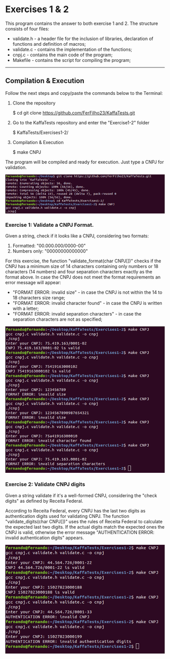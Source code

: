 # Exercises 1 & 2

This program contains the answer to both exercise 1 and 2. The structure consists of four files:
* validate.h - a header file  for the inclusion of libraries, declaration of functions and definition of macros;
* validate.c - contains the implementation of the functions;
* cnpj.c -  contains the main code of the program;
* Makefile - contains the script for compiling the program;
----------------------------------------------------------------------------------------------------------------------
## Compilation & Execution

Follow the next steps and copy/paste the commands below to the Terminal:

1.  Clone the repository
      
      $  cd git clone https://github.com/FerFilho23/KaffaTests.git
   
2.  Go to the KaffaTests repository and enter the "Exercise1-2" folder
      
      $ KaffaTests/Exercises1-2/

3.  Compilation & Execution

      $ make CNPJ
      
The program will be compiled and ready for execution. Just type a CNPJ for validation.

![Compile&Execute](https://github.com/FerFilho23/KaffaTests/blob/main/Exercises1-2/img/Compile%26Execute.png)
      
### Exercise 1: Validate a CNPJ Format.

Given a string, check if it looks like a CNPJ, considering two formats:

1. Formatted: "00.000.000/0000-00"
2. Numbers only: "00000000000000"

For this exercise, the function "validate_format(char CNPJ[])" checks if the CNPJ has a minimum size of 14 characters containing only numbers or 18 characters (14 numbers) and four separation characters exactly as the format above. In case the CNPJ does not meet the format requirements an error message will appear:

* "FORMAT ERROR: invalid size" - in case the CNPJ is not within the 14 to 18 characters size range;
* "FORMAT ERROR: invalid character found" - in case the CNPJ is written with a letter;
* "FORMAT ERROR: invalid separation characters" - in case the separation characters are not as specified;

![Ex1](https://github.com/FerFilho23/KaffaTests/blob/main/Exercises1-2/img/Ex1.png)

### Exercise 2: Validate CNPJ digits

Given a string validate if it's a well-formed CNPJ, considering the "check digits" as defined by Receita Federal.

According to Receita Federal, every CNPJ has the last two digits as authentication digits used for validating CNPJ. The function "validate_digits(char CNPJ[])" uses the rules of Receita Federal to calculate the expected last two digits. If the actual digits match the expected ones the CNPJ is valid, otherwise the error message "AUTHENTICATION ERROR: invalid authentication digits" appears.

![Ex2](https://github.com/FerFilho23/KaffaTests/blob/main/Exercises1-2/img/Ex2.png)
